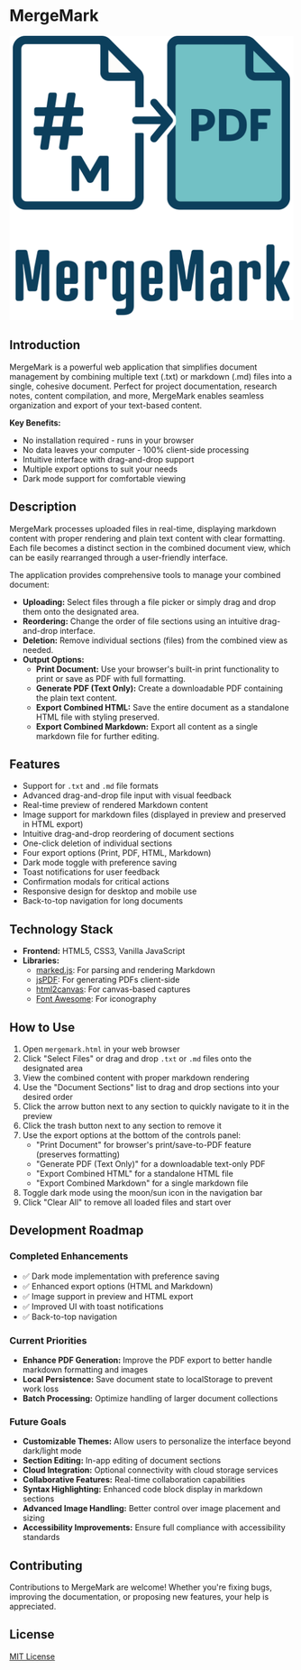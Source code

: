# MergeMark

![MergeMark Logo](mergemark_logo.svg)

## Introduction

MergeMark is a powerful web application that simplifies document management by combining multiple text (.txt) or markdown (.md) files into a single, cohesive document. Perfect for project documentation, research notes, content compilation, and more, MergeMark enables seamless organization and export of your text-based content.

**Key Benefits:**
- No installation required - runs in your browser
- No data leaves your computer - 100% client-side processing
- Intuitive interface with drag-and-drop support
- Multiple export options to suit your needs
- Dark mode support for comfortable viewing

## Description

MergeMark processes uploaded files in real-time, displaying markdown content with proper rendering and plain text content with clear formatting. Each file becomes a distinct section in the combined document view, which can be easily rearranged through a user-friendly interface.

The application provides comprehensive tools to manage your combined document:

* **Uploading:** Select files through a file picker or simply drag and drop them onto the designated area.
* **Reordering:** Change the order of file sections using an intuitive drag-and-drop interface.
* **Deletion:** Remove individual sections (files) from the combined view as needed.
* **Output Options:**
  * **Print Document:** Use your browser's built-in print functionality to print or save as PDF with full formatting.
  * **Generate PDF (Text Only):** Create a downloadable PDF containing the plain text content.
  * **Export Combined HTML:** Save the entire document as a standalone HTML file with styling preserved.
  * **Export Combined Markdown:** Export all content as a single markdown file for further editing.

## Features

* Support for `.txt` and `.md` file formats
* Advanced drag-and-drop file input with visual feedback
* Real-time preview of rendered Markdown content
* Image support for markdown files (displayed in preview and preserved in HTML export)
* Intuitive drag-and-drop reordering of document sections
* One-click deletion of individual sections
* Four export options (Print, PDF, HTML, Markdown)
* Dark mode toggle with preference saving
* Toast notifications for user feedback
* Confirmation modals for critical actions
* Responsive design for desktop and mobile use
* Back-to-top navigation for long documents

## Technology Stack

* **Frontend:** HTML5, CSS3, Vanilla JavaScript
* **Libraries:**
  * [marked.js](https://marked.js.org/): For parsing and rendering Markdown
  * [jsPDF](https://github.com/parallax/jsPDF): For generating PDFs client-side
  * [html2canvas](https://html2canvas.hertzen.com/): For canvas-based captures
  * [Font Awesome](https://fontawesome.com/): For iconography

## How to Use

1. Open `mergemark.html` in your web browser
2. Click "Select Files" or drag and drop `.txt` or `.md` files onto the designated area
3. View the combined content with proper markdown rendering
4. Use the "Document Sections" list to drag and drop sections into your desired order
5. Click the arrow button next to any section to quickly navigate to it in the preview
6. Click the trash button next to any section to remove it
7. Use the export options at the bottom of the controls panel:
   - "Print Document" for browser's print/save-to-PDF feature (preserves formatting)
   - "Generate PDF (Text Only)" for a downloadable text-only PDF
   - "Export Combined HTML" for a standalone HTML file
   - "Export Combined Markdown" for a single markdown file
8. Toggle dark mode using the moon/sun icon in the navigation bar
9. Click "Clear All" to remove all loaded files and start over

## Development Roadmap

### Completed Enhancements
* ✅ Dark mode implementation with preference saving
* ✅ Enhanced export options (HTML and Markdown)
* ✅ Image support in preview and HTML export
* ✅ Improved UI with toast notifications
* ✅ Back-to-top navigation

### Current Priorities
* **Enhance PDF Generation:** Improve the PDF export to better handle markdown formatting and images
* **Local Persistence:** Save document state to localStorage to prevent work loss
* **Batch Processing:** Optimize handling of larger document collections

### Future Goals
* **Customizable Themes:** Allow users to personalize the interface beyond dark/light mode
* **Section Editing:** In-app editing of document sections
* **Cloud Integration:** Optional connectivity with cloud storage services
* **Collaborative Features:** Real-time collaboration capabilities
* **Syntax Highlighting:** Enhanced code block display in markdown sections
* **Advanced Image Handling:** Better control over image placement and sizing
* **Accessibility Improvements:** Ensure full compliance with accessibility standards

## Contributing

Contributions to MergeMark are welcome! Whether you're fixing bugs, improving the documentation, or proposing new features, your help is appreciated.

## License

[MIT License](LICENSE)